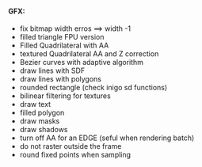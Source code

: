#### GFX:
- fix bitmap width erros ==> width -1
- filled triangle FPU version
- Filled Quadrilateral with AA
- textured Quadrilateral AA and Z correction
- Bezier curves with adaptive algorithm
- draw lines with SDF
- draw lines with polygons
- rounded rectangle (check inigo sd functions)
- bilinear filtering for textures
- draw text
- filled polygon
- draw masks
- draw shadows
- turn off AA for an EDGE (seful when rendering batch)
- do not raster outside the frame
- round fixed points when sampling